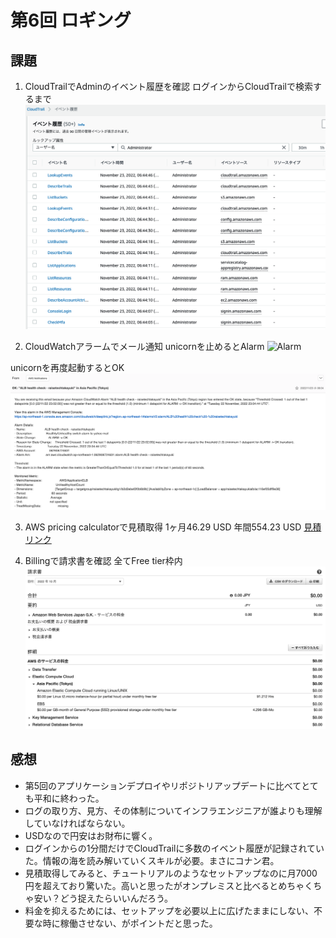 # 第6回 ロギング
## 課題
1. CloudTrailでAdminのイベント履歴を確認
ログインからCloudTrailで検索するまで
![CloudTrail](image/CloudTrail.png)

2. CloudWatchアラームでメール通知
unicornを止めるとAlarm
![Alarm](image/CloudWatch%20alarm_Alarm.png)

unicornを再度起動するとOK
![OK](image/CloudWatch%20alarm_OK.png)

3. AWS pricing calculatorで見積取得
1ヶ月46.29 USD
年間554.23 USD
[見積リンク](https://calculator.aws/#/estimate?id=edf8d480d355c4f362fa29467cecfb3e2f87df41)

4. Billingで請求書を確認
全てFree tier枠内
![Billing](image/Billing.png)

## 感想
- 第5回のアプリケーションデプロイやリポジトリアップデートに比べてとても平和に終わった。
- ログの取り方、見方、その体制についてインフラエンジニアが誰よりも理解していなければならない。
- USDなので円安はお財布に響く。
- ログインからの1分間だけでCloudTrailに多数のイベント履歴が記録されていた。情報の海を読み解いていくスキルが必要。まさにコナン君。
- 見積取得してみると、チュートリアルのようなセットアップなのに月7000円を超えており驚いた。高いと思ったがオンプレミスと比べるとめちゃくちゃ安い？どう捉えたらいいんだろう。
- 料金を抑えるためには、セットアップを必要以上に広げたままにしない、不要な時に稼働させない、がポイントだと思った。
